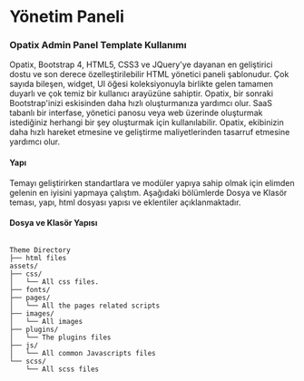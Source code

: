 <h1>Yönetim Paneli</h1>

<h3>Opatix Admin Panel Template Kullanımı</h3>


<p>Opatix, Bootstrap 4, HTML5, CSS3 ve JQuery'ye dayanan en geliştirici dostu ve son derece özelleştirilebilir HTML yönetici paneli şablonudur. Çok sayıda bileşen, widget, UI öğesi koleksiyonuyla birlikte gelen tamamen duyarlı ve çok temiz bir kullanıcı arayüzüne sahiptir. Opatix, bir sonraki Bootstrap'inizi eskisinden daha hızlı oluşturmanıza yardımcı olur. SaaS tabanlı bir interfase, yönetici panosu veya web üzerinde oluşturmak istediğiniz herhangi bir şey oluşturmak için kullanılabilir. Opatix, ekibinizin daha hızlı hareket etmesine ve geliştirme maliyetlerinden tasarruf etmesine yardımcı olur.</p>


<h4><b>Yapı</b></h4> 
<p>Temayı geliştirirken standartlara ve modüler yapıya sahip olmak için elimden gelenin en iyisini yapmaya çalıştım. Aşağıdaki bölümlerde Dosya ve Klasör teması, yapı, html dosyası yapısı ve eklentiler açıklanmaktadır.
</p>

<h4>Dosya ve Klasör Yapısı</h4>

<code>
Theme Directory
├── html files
assets/
├── css/
│   └── All css files.
├── fonts/
├── pages/
│   └── All the pages related scripts
├── images/
│   └── All images
├── plugins/
│   └── The plugins files
├── js/
│   └── All common Javascripts files 
└── scss/
    └── All scss files
</code>
